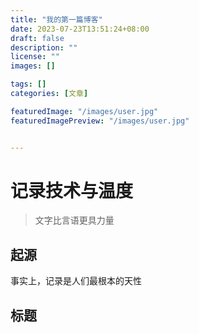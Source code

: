 ```yaml
---
title: "我的第一篇博客"
date: 2023-07-23T13:51:24+08:00
draft: false
description: ""
license: ""
images: []

tags: []
categories: [文章]

featuredImage: "/images/user.jpg"
featuredImagePreview: "/images/user.jpg"


---
```


# 记录技术与温度
> 文字比言语更具力量

## 起源

事实上，记录是人们最根本的天性

## 标题



